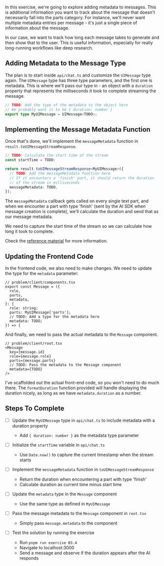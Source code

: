 In this exercise, we're going to explore adding metadata to messages. This is additional information you want to track about the message that doesn't necessarily fall into the parts category. For instance, we'll never want multiple metadata entries per message - it's just a single piece of information about the message.

In our case, we want to track how long each message takes to generate and then show that to the user. This is useful information, especially for really long-running workflows like deep research.

## Adding Metadata to the Message Type

The plan is to start inside `api/chat.ts` and customize the `UIMessage` type again. The `UIMessage` type has three type parameters, and the first one is metadata. This is where we'll pass our type in - an object with a `duration` property that represents the milliseconds it took to complete streaming the message.

```ts
// TODO: Add the type of the metadata to the object here
// We probably want it to be { duration: number }
export type MyUIMessage = UIMessage<TODO>;
```

## Implementing the Message Metadata Function

Once that's done, we'll implement the `messageMetadata` function in `result.toUIMessageStreamResponse`.

```ts
// TODO: Calculate the start time of the stream
const startTime = TODO;

return result.toUIMessageStreamResponse<MyUIMessage>({
  // TODO: Add the messageMetadata function here
  // If it encounters a 'finish' part, it should return the duration
  // of the stream in milliseconds
  messageMetadata: TODO,
});
```

The `messageMetadata` callback gets called on every single text part, and when we encounter a part with type 'finish' (sent by the AI SDK when message creation is complete), we'll calculate the duration and send that as our message metadata.

We need to capture the start time of the stream so we can calculate how long it took to complete.

Check the [reference material](/exercises/99-reference/99.08-message-metadata/explainer/readme.md) for more information.

## Updating the Frontend Code

In the frontend code, we also need to make changes. We need to update the type for the `metadata` parameter:

```tsx
// problem/client/components.tsx
export const Message = ({
  role,
  parts,
  metadata,
}: {
  role: string;
  parts: MyUIMessage['parts'];
  // TODO: Add a type for the metadata here
  metadata: TODO;
}) => {
```

And finally, we need to pass the actual metadata to the `Message` component.

```tsx
// problem/client/root.tsx
<Message
  key={message.id}
  role={message.role}
  parts={message.parts}
  // TODO: Pass the metadata to the Message component
  metadata={TODO}
/>
```

I've scaffolded out the actual front-end code, so you won't need to do much there. The `formatDuration` function provided will handle displaying the duration nicely, as long as we have `metadata.duration` as a number.

## Steps To Complete

- [ ] Update the `MyUIMessage` type in `api/chat.ts` to include metadata with a duration property
  - Add `{ duration: number }` as the metadata type parameter

- [ ] Initialize the `startTime` variable in `api/chat.ts`
  - Use `Date.now()` to capture the current timestamp when the stream starts

- [ ] Implement the `messageMetadata` function in `toUIMessageStreamResponse`
  - Return the duration when encountering a part with type 'finish'
  - Calculate duration as current time minus start time

- [ ] Update the `metadata` type in the `Message` component
  - Use the same type as defined in `MyUIMessage`

- [ ] Pass the message metadata to the `Message` component in `root.tsx`
  - Simply pass `message.metadata` to the component

- [ ] Test the solution by running the exercise
  - Run `pnpm run exercise 03.4`
  - Navigate to localhost:3000
  - Send a message and observe if the duration appears after the AI responds
